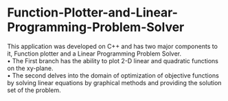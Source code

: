 # Function-Plotter-and-Linear-Programming-Problem-Solver
This application was developed on C++ and has two major components to it, Function plotter and a Linear Programming Problem Solver.<br/>
• The First branch has the ability to plot 2-D linear and quadratic functions on the xy-plane.<br/>
• The second delves into the domain of optimization of objective functions by solving linear equations by graphical methods and providing the solution set of the problem.
